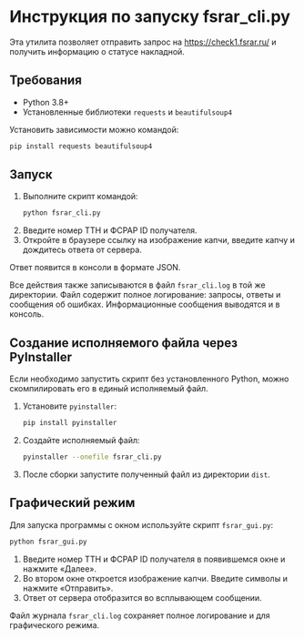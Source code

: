 # Инструкция по запуску fsrar_cli.py

Эта утилита позволяет отправить запрос на https://check1.fsrar.ru/ и получить
информацию о статусе накладной.

## Требования
- Python 3.8+
- Установленные библиотеки `requests` и `beautifulsoup4`

Установить зависимости можно командой:

```bash
pip install requests beautifulsoup4
```

## Запуск

1. Выполните скрипт командой:
   ```bash
   python fsrar_cli.py
   ```
2. Введите номер ТТН и ФСРАР ID получателя.
3. Откройте в браузере ссылку на изображение капчи,
   введите капчу и дождитесь ответа от сервера.

Ответ появится в консоли в формате JSON.

Все действия также записываются в файл `fsrar_cli.log` в той же директории.
Файл содержит полное логирование: запросы, ответы и сообщения об ошибках.
Информационные сообщения выводятся и в консоль.

## Создание исполняемого файла через PyInstaller

Если необходимо запустить скрипт без установленного Python, можно
скомпилировать его в единый исполняемый файл.

1. Установите `pyinstaller`:
   ```bash
   pip install pyinstaller
   ```
2. Создайте исполняемый файл:
   ```bash
   pyinstaller --onefile fsrar_cli.py
   ```
3. После сборки запустите полученный файл из директории `dist`.

## Графический режим

Для запуска программы с окном используйте скрипт `fsrar_gui.py`:

```bash
python fsrar_gui.py
```

1. Введите номер ТТН и ФСРАР ID получателя в появившемся окне и нажмите «Далее».
2. Во втором окне откроется изображение капчи. Введите символы и нажмите «Отправить».
3. Ответ от сервера отобразится во всплывающем сообщении.

Файл журнала `fsrar_cli.log` сохраняет полное логирование и для графического режима.
